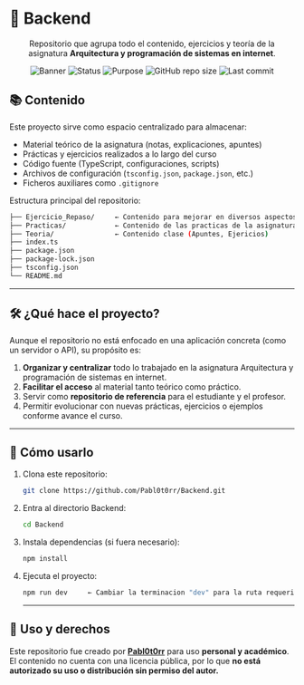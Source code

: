 
# 🧠 Backend

<div align="center">
  
Repositorio que agrupa todo el contenido, ejercicios y teoría de la asignatura **Arquitectura y programación de sistemas en internet**.  

![Banner](https://img.shields.io/badge/Backend-Node.js%20%7C%20TypeScript-blue?style=for-the-badge)
![Status](https://img.shields.io/badge/Estado-En%20Desarrollo-success?style=for-the-badge)
![Purpose](https://img.shields.io/badge/Propósito-Académico-lightgrey?style=for-the-badge)
![GitHub repo size](https://img.shields.io/github/repo-size/Pabl0t0rr/Backend?style=for-the-badge)
![Last commit](https://img.shields.io/github/last-commit/Pabl0t0rr/Backend?style=for-the-badge)

</div>

## 📚 Contenido

Este proyecto sirve como espacio centralizado para almacenar:

- Material teórico de la asignatura (notas, explicaciones, apuntes)  
- Prácticas y ejercicios realizados a lo largo del curso  
- Código fuente (TypeScript, configuraciones, scripts)  
- Archivos de configuración (`tsconfig.json`, `package.json`, etc.)  
- Ficheros auxiliares como `.gitignore`  

Estructura principal del repositorio:

```bash
├── Ejercicio_Repaso/     ← Contenido para mejorar en diversos aspectos
├── Practicas/            ← Contenido de las practicas de la asignatura
├── Teoria/               ← Contenido clase (Apuntes, Ejericios)
├── index.ts             
├── package.json          
├── package-lock.json     
├── tsconfig.json         
└── README.md
```
---

## 🛠️ ¿Qué hace el proyecto?

Aunque el repositorio no está enfocado en una aplicación concreta (como un servidor o API), su propósito es:

1. **Organizar y centralizar** todo lo trabajado en la asignatura Arquitectura y programación de sistemas en internet.  
2. **Facilitar el acceso** al material tanto teórico como práctico.  
3. Servir como **repositorio de referencia** para el estudiante y el profesor.  
4. Permitir evolucionar con nuevas prácticas, ejercicios o ejemplos conforme avance el curso.

---

## 🚀 Cómo usarlo

1. Clona este repositorio:

   ```bash
   git clone https://github.com/Pabl0t0rr/Backend.git
   ```
2. Entra al directorio Backend:

   ```bash
   cd Backend
   ```
3. Instala dependencias (si fuera necesario):

   ```bash
   npm install
   ```
4. Ejecuta el proyecto:

   ```bash
   npm run dev     ← Cambiar la terminacion "dev" para la ruta requerida de los scripts
   ```
   ---
   
## 📄 Uso y derechos

Este repositorio fue creado por **[Pabl0t0rr](https://github.com/Pabl0t0rr)** para uso **personal y académico**.  
El contenido no cuenta con una licencia pública, por lo que **no está autorizado su uso o distribución sin permiso del autor.**
   
